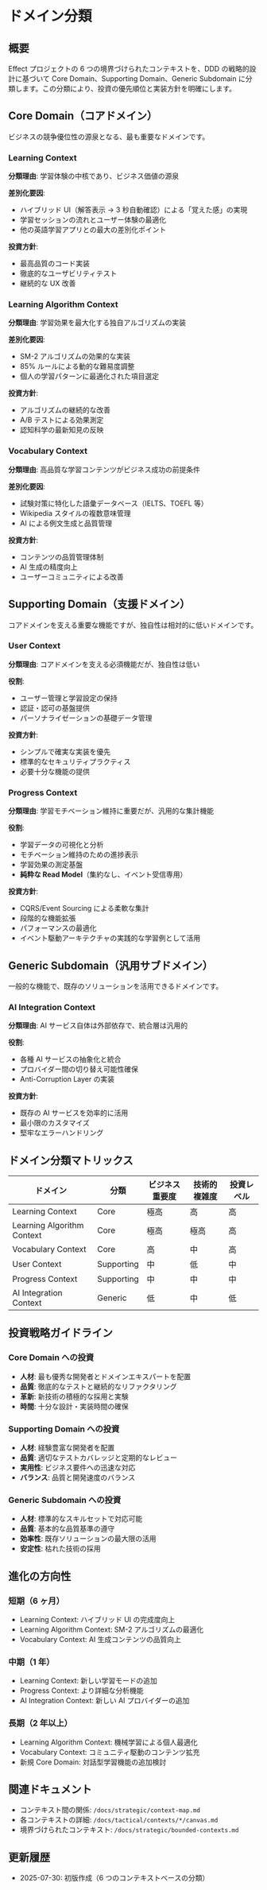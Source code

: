 # ドメイン分類

## 概要

Effect プロジェクトの 6 つの境界づけられたコンテキストを、DDD の戦略的設計に基づいて Core Domain、Supporting Domain、Generic Subdomain に分類します。この分類により、投資の優先順位と実装方針を明確にします。

## Core Domain（コアドメイン）

ビジネスの競争優位性の源泉となる、最も重要なドメインです。

### Learning Context

**分類理由**: 学習体験の中核であり、ビジネス価値の源泉

**差別化要因**:

- ハイブリッド UI（解答表示 → 3 秒自動確認）による「覚えた感」の実現
- 学習セッションの流れとユーザー体験の最適化
- 他の英語学習アプリとの最大の差別化ポイント

**投資方針**:

- 最高品質のコード実装
- 徹底的なユーザビリティテスト
- 継続的な UX 改善

### Learning Algorithm Context

**分類理由**: 学習効果を最大化する独自アルゴリズムの実装

**差別化要因**:

- SM-2 アルゴリズムの効果的な実装
- 85% ルールによる動的な難易度調整
- 個人の学習パターンに最適化された項目選定

**投資方針**:

- アルゴリズムの継続的な改善
- A/B テストによる効果測定
- 認知科学の最新知見の反映

### Vocabulary Context

**分類理由**: 高品質な学習コンテンツがビジネス成功の前提条件

**差別化要因**:

- 試験対策に特化した語彙データベース（IELTS、TOEFL 等）
- Wikipedia スタイルの複数意味管理
- AI による例文生成と品質管理

**投資方針**:

- コンテンツの品質管理体制
- AI 生成の精度向上
- ユーザーコミュニティによる改善

## Supporting Domain（支援ドメイン）

コアドメインを支える重要な機能ですが、独自性は相対的に低いドメインです。

### User Context

**分類理由**: コアドメインを支える必須機能だが、独自性は低い

**役割**:

- ユーザー管理と学習設定の保持
- 認証・認可の基盤提供
- パーソナライゼーションの基礎データ管理

**投資方針**:

- シンプルで確実な実装を優先
- 標準的なセキュリティプラクティス
- 必要十分な機能の提供

### Progress Context

**分類理由**: 学習モチベーション維持に重要だが、汎用的な集計機能

**役割**:

- 学習データの可視化と分析
- モチベーション維持のための進捗表示
- 学習効果の測定基盤
- **純粋な Read Model**（集約なし、イベント受信専用）

**投資方針**:

- CQRS/Event Sourcing による柔軟な集計
- 段階的な機能拡張
- パフォーマンスの最適化
- イベント駆動アーキテクチャの実践的な学習例として活用

## Generic Subdomain（汎用サブドメイン）

一般的な機能で、既存のソリューションを活用できるドメインです。

### AI Integration Context

**分類理由**: AI サービス自体は外部依存で、統合層は汎用的

**役割**:

- 各種 AI サービスの抽象化と統合
- プロバイダー間の切り替え可能性確保
- Anti-Corruption Layer の実装

**投資方針**:

- 既存の AI サービスを効率的に活用
- 最小限のカスタマイズ
- 堅牢なエラーハンドリング

## ドメイン分類マトリックス

| ドメイン                   | 分類       | ビジネス重要度 | 技術的複雑度 | 投資レベル |
| -------------------------- | ---------- | -------------- | ------------ | ---------- |
| Learning Context           | Core       | 極高           | 高           | 高         |
| Learning Algorithm Context | Core       | 極高           | 極高         | 高         |
| Vocabulary Context         | Core       | 高             | 中           | 高         |
| User Context               | Supporting | 中             | 低           | 中         |
| Progress Context           | Supporting | 中             | 中           | 中         |
| AI Integration Context     | Generic    | 低             | 中           | 低         |

## 投資戦略ガイドライン

### Core Domain への投資

- **人材**: 最も優秀な開発者とドメインエキスパートを配置
- **品質**: 徹底的なテストと継続的なリファクタリング
- **革新**: 新技術の積極的な採用と実験
- **時間**: 十分な設計・実装時間の確保

### Supporting Domain への投資

- **人材**: 経験豊富な開発者を配置
- **品質**: 適切なテストカバレッジと定期的なレビュー
- **実用性**: ビジネス要件への迅速な対応
- **バランス**: 品質と開発速度のバランス

### Generic Subdomain への投資

- **人材**: 標準的なスキルセットで対応可能
- **品質**: 基本的な品質基準の遵守
- **効率性**: 既存ソリューションの最大限の活用
- **安定性**: 枯れた技術の採用

## 進化の方向性

### 短期（6 ヶ月）

- Learning Context: ハイブリッド UI の完成度向上
- Learning Algorithm Context: SM-2 アルゴリズムの最適化
- Vocabulary Context: AI 生成コンテンツの品質向上

### 中期（1 年）

- Learning Context: 新しい学習モードの追加
- Progress Context: より詳細な分析機能
- AI Integration Context: 新しい AI プロバイダーの追加

### 長期（2 年以上）

- Learning Algorithm Context: 機械学習による個人最適化
- Vocabulary Context: コミュニティ駆動のコンテンツ拡充
- 新規 Core Domain: 対話型学習機能の追加検討

## 関連ドキュメント

- コンテキスト間の関係: `/docs/strategic/context-map.md`
- 各コンテキストの詳細: `/docs/tactical/contexts/*/canvas.md`
- 境界づけられたコンテキスト: `/docs/strategic/bounded-contexts.md`

## 更新履歴

- 2025-07-30: 初版作成（6 つのコンテキストベースの分類）
